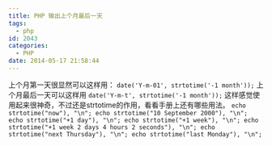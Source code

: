 ```yaml
---
title: PHP 输出上个月最后一天
tags:
  - php
id: 2043
categories:
  - PHP
date: 2014-05-17 21:58:44
---
```


上个月第一天很显然可以这样用：
`date('Y-m-01', strtotime('-1 month'));`
上个月最后一天可以这样用
`date('Y-m-t', strtotime('-1 month'));`
这样感觉使用起来很神奇，不过还是strtotime的作用，看看手册上还有哪些用法。
`echo strtotime("now"), "\n";
echo strtotime("10 September 2000"), "\n";
echo strtotime("+1 day"), "\n";
echo strtotime("+1 week"), "\n";
echo strtotime("+1 week 2 days 4 hours 2 seconds"), "\n";
echo strtotime("next Thursday"), "\n";
echo strtotime("last Monday"), "\n";`